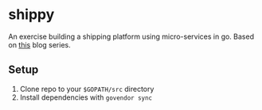# shippy
An exercise building a shipping platform using micro-services in go. Based on [this](https://ewanvalentine.io/microservices-in-golang-part-1/) blog series.

## Setup
1. Clone repo to your `$GOPATH/src` directory
2. Install dependencies with `govendor sync`